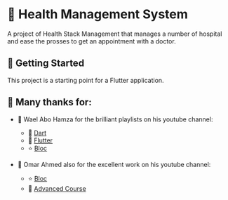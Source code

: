 # 🏥 Health Management System
  A project of Health Stack Management that manages a number of hospital and ease the prosses to get an appointment with a doctor.


## 🔰 Getting Started
  This project is a starting point for a Flutter application.


## 🥇 Many thanks for: 
   - 💝 Wael Abo Hamza for the brilliant playlists on his youtube channel:
     - 🎯 [Dart](https://youtube.com/playlist?list=PL93xoMrxRJIsYc9L0XBSaiiuq01JTMQ_o&si=YVCABWLwF2M_YqIz)
     - 📱 [Flutter](https://www.youtube.com/playlist?list=PL93xoMrxRJIvtIXjAiX15wcyNv-LOWZa9)
     - ⭐ [Bloc](https://www.youtube.com/playlist?list=PL93xoMrxRJIv4wze2WyaotWpLX7Wk9u7R)
   
   - 💝 Omar Ahmed also for the excellent work on his youtube channel:
     - ⭐ [Bloc](https://youtube.com/playlist?list=PLwWuxCLlF_ufA0GYYjlx_R4smekKH_AuB&feature=shared)
     - 🏁 [Advanced Course](https://www.youtube.com/playlist?list=PLwWuxCLlF_ucnfkI-_yNRCOTI-yJa5N-a)  
